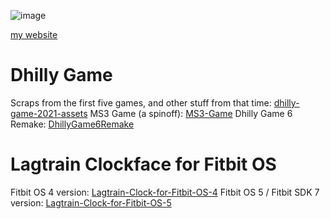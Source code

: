 ![image](https://github.com/user-attachments/assets/f1e8d75f-00f5-4899-ac1e-ed83a49801d7)

[my website](https://eve.motorcycles)

# Dhilly Game
Scraps from the first five games, and other stuff from that time: [dhilly-game-2021-assets](https://github.com/TheCoolerMS3/dhilly-game-2021-assets)
MS3 Game (a spinoff): [MS3-Game](https://github.com/TheCoolerMS3/MS3-Game)
Dhilly Game 6 Remake: [DhillyGame6Remake](https://github.com/TheCoolerMS3/DhillyGame6-Remake)

# Lagtrain Clockface for Fitbit OS
Fitbit OS 4 version: [Lagtrain-Clock-for-Fitbit-OS-4](https://github.com/TheCoolerMS3/Lagtrain-Clock-for-Fitbit-OS-4)
Fitbit OS 5 / Fitbit SDK 7 version: [Lagtrain-Clock-for-Fitbit-OS-5](https://github.com/TheCoolerMS3/Lagtrain-Clock-for-Fitbit-OS-5)

